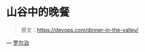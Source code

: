 # 山谷中的晚餐

> 原文：<https://devops.com/dinner-in-the-valley/>

— [罗尔泊](https://devops.com/author/breselman/)